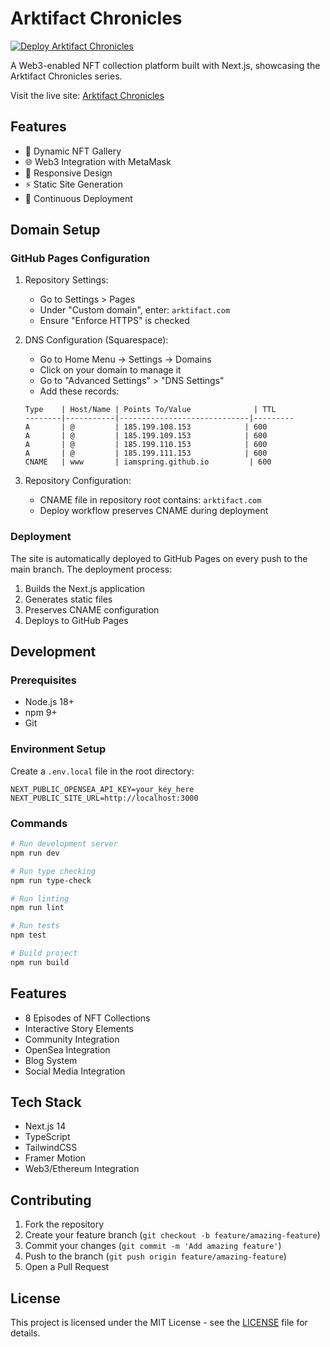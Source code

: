 # Arktifact Chronicles

[![Deploy Arktifact Chronicles](https://github.com/IAmSpring/arktifact/actions/workflows/deploy.yml/badge.svg)](https://github.com/IAmSpring/arktifact/actions/workflows/deploy.yml)

A Web3-enabled NFT collection platform built with Next.js, showcasing the Arktifact Chronicles series.

Visit the live site: [Arktifact Chronicles](https://arktifact.com)

## Features

- 🎨 Dynamic NFT Gallery
- 🌐 Web3 Integration with MetaMask
- 📱 Responsive Design
- ⚡ Static Site Generation
- 🔄 Continuous Deployment

## Domain Setup

### GitHub Pages Configuration

1. Repository Settings:
   - Go to Settings > Pages
   - Under "Custom domain", enter: `arktifact.com`
   - Ensure "Enforce HTTPS" is checked

2. DNS Configuration (Squarespace):
   - Go to Home Menu → Settings → Domains
   - Click on your domain to manage it
   - Go to "Advanced Settings" > "DNS Settings"
   - Add these records:

   ```
   Type    | Host/Name | Points To/Value              | TTL
   --------|-----------|-----------------------------|---------
   A       | @         | 185.199.108.153            | 600
   A       | @         | 185.199.109.153            | 600
   A       | @         | 185.199.110.153            | 600
   A       | @         | 185.199.111.153            | 600
   CNAME   | www       | iamspring.github.io         | 600
   ```

3. Repository Configuration:
   - CNAME file in repository root contains: `arktifact.com`
   - Deploy workflow preserves CNAME during deployment

### Deployment

The site is automatically deployed to GitHub Pages on every push to the main branch. The deployment process:
1. Builds the Next.js application
2. Generates static files
3. Preserves CNAME configuration
4. Deploys to GitHub Pages

## Development

### Prerequisites
- Node.js 18+
- npm 9+
- Git

### Environment Setup

Create a `.env.local` file in the root directory:

```env
NEXT_PUBLIC_OPENSEA_API_KEY=your_key_here
NEXT_PUBLIC_SITE_URL=http://localhost:3000
```

### Commands

```bash
# Run development server
npm run dev

# Run type checking
npm run type-check

# Run linting
npm run lint

# Run tests
npm test

# Build project
npm run build
```

## Features

- 8 Episodes of NFT Collections
- Interactive Story Elements
- Community Integration
- OpenSea Integration
- Blog System
- Social Media Integration

## Tech Stack

- Next.js 14
- TypeScript
- TailwindCSS
- Framer Motion
- Web3/Ethereum Integration

## Contributing

1. Fork the repository
2. Create your feature branch (`git checkout -b feature/amazing-feature`)
3. Commit your changes (`git commit -m 'Add amazing feature'`)
4. Push to the branch (`git push origin feature/amazing-feature`)
5. Open a Pull Request

## License

This project is licensed under the MIT License - see the [LICENSE](LICENSE) file for details.
